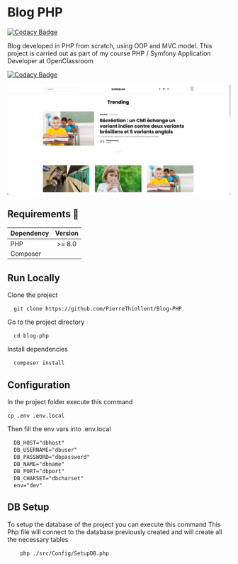 # Blog PHP

[![Codacy Badge](https://app.codacy.com/project/badge/Grade/e69e6887b0ae4ce3a3048cd05c35cd5f)](https://www.codacy.com/gh/PierreThiollent/Blog-PHP/dashboard?utm_source=github.com&utm_medium=referral&utm_content=PierreThiollent/Blog-PHP&utm_campaign=Badge_Grade)

Blog developed in PHP from scratch, using OOP and MVC model. This project is carried out as part of my course PHP / Symfony Application Developer at OpenClassroom

[![Codacy Badge](https://app.codacy.com/project/badge/Grade/e69e6887b0ae4ce3a3048cd05c35cd5f)](https://www.codacy.com/gh/PierreThiollent/Blog-PHP/dashboard?utm_source=github.com&amp;utm_medium=referral&amp;utm_content=PierreThiollent/Blog-PHP&amp;utm_campaign=Badge_Grade)

![App Screenshot](./public/images/screenshot-superblog.png)

## Requirements 🔧

| Dependency | Version |
| ---------- | :-----: |
| PHP        | >= 8.0  |
| Composer   |         |

## Run Locally

Clone the project

```shell
  git clone https://github.com/PierreThiollent/Blog-PHP
```

Go to the project directory

```shell
  cd blog-php
```

Install dependencies

```shell
  composer install
```

## Configuration

In the project folder execute this command

```shell
cp .env .env.local
```

Then fill the env vars into .env.local

```env
  DB_HOST="dbhost"
  DB_USERNAME="dbuser"
  DB_PASSWORD="dbpassword"
  DB_NAME="dbname"
  DB_PORT="dbport"
  DB_CHARSET="dbcharset"
  env="dev"
```

## DB Setup
To setup the database of the project you can execute this command
This Php file will connect to the database previously created and will create all the necessary tables

````
    php ./src/Config/SetupDB.php
````
